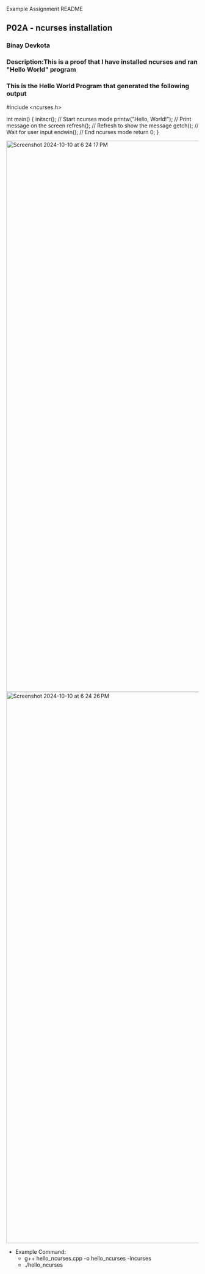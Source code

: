 Example Assignment README
## P02A - ncurses installation
### Binay Devkota
### Description:This is a proof that I have installed ncurses and ran "Hello World" program

### This is the Hello World Program that generated the following output

#include <ncurses.h>

int main() {
    initscr();            // Start ncurses mode
    printw("Hello, World!"); // Print message on the screen
    refresh();            // Refresh to show the message
    getch();              // Wait for user input
    endwin();             // End ncurses mode
    return 0;
}







<img width="1440" alt="Screenshot 2024-10-10 at 6 24 17 PM" src="https://github.com/user-attachments/assets/bdf37bb5-367d-4bb8-8316-c4244c226e1f">

<img width="1440" alt="Screenshot 2024-10-10 at 6 24 26 PM" src="https://github.com/user-attachments/assets/86be3d81-4267-4ed4-80a1-16b498e49d31">



- Example Command:
    - g++ hello_ncurses.cpp -o hello_ncurses -lncurses
    - ./hello_ncurses


